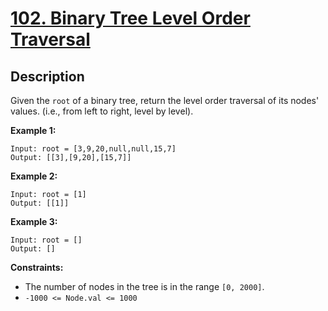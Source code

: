 # [102. Binary Tree Level Order Traversal](https://leetcode.com/problems/binary-tree-level-order-traversal/)

## Description
Given the `root` of a binary tree, return the level order traversal of its nodes' values. (i.e., from left to right, level by level).

**Example 1:**
```
Input: root = [3,9,20,null,null,15,7]
Output: [[3],[9,20],[15,7]]
```

**Example 2:**
```
Input: root = [1]
Output: [[1]]
```

**Example 3:**
```
Input: root = []
Output: []
```

**Constraints:**
- The number of nodes in the tree is in the range `[0, 2000]`.
- `-1000 <= Node.val <= 1000`
